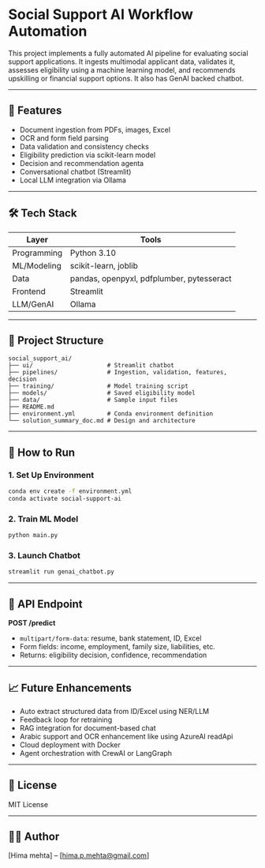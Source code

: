 # Social Support AI Workflow Automation

This project implements a fully automated AI pipeline for evaluating social support applications. It ingests multimodal applicant data, validates it, assesses eligibility using a machine learning model, and recommends upskilling or financial support options. It also has GenAI backed chatbot.

---

## 🚀 Features

* Document ingestion from PDFs, images, Excel
* OCR and form field parsing
* Data validation and consistency checks
* Eligibility prediction via scikit-learn model
* Decision and recommendation agenta
* Conversational chatbot (Streamlit)
* Local LLM integration via Ollama

---

## 🛠️ Tech Stack

| Layer         | Tools                                     |
| ------------- | ----------------------------------------- |
| Programming   | Python 3.10                               |
| ML/Modeling   | scikit-learn, joblib                      |
| Data          | pandas, openpyxl, pdfplumber, pytesseract |
| Frontend      | Streamlit                                                          |
| LLM/GenAI     | Ollama                                    |

---

## 📂 Project Structure

```
social_support_ai/
├── ui/                     # Streamlit chatbot
├── pipelines/              # Ingestion, validation, features, decision
├── training/               # Model training script
├── models/                 # Saved eligibility model
├── data/                   # Sample input files
├── README.md
├── environment.yml         # Conda environment definition
└── solution_summary_doc.md # Design and architecture
```

---

## 🧪 How to Run

### 1. Set Up Environment

```bash
conda env create -f environment.yml
conda activate social-support-ai
```

### 2. Train ML Model

```bash
python main.py
```

### 3. Launch Chatbot

```bash
streamlit run genai_chatbot.py
```

---

## 📝 API Endpoint

**POST /predict**

* `multipart/form-data`: resume, bank statement, ID, Excel
* Form fields: income, employment, family size, liabilities, etc.
* Returns: eligibility decision, confidence, recommendation

---

## 📈 Future Enhancements

* Auto extract structured data from ID/Excel using NER/LLM
* Feedback loop for retraining
* RAG integration for document-based chat
* Arabic support and OCR enhancement like using AzureAI readApi
* Cloud deployment with Docker
* Agent orchestration with CrewAI or LangGraph

---

## 📄 License

MIT License

---

## 👨‍💻 Author

\[Hima mehta] – \[[hima.p.mehta@gmail.com](mailto:hima.p.mehta@gmail.com)]

